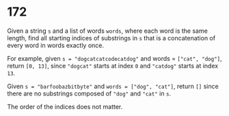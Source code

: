 [_metadata_:number]:-      "172"
[_metadata_:difficulty]:-  "Medium"
[_metadata_:asker]:-       "Dropbox"
[_metadata_:tags]:-        "string"

# 172

Given a string `s` and a list of words `words`, where each word is the same length, find all starting indices of substrings in `s` that is a concatenation of every word in words exactly once.

For example, given `s = "dogcatcatcodecatdog"` and words = `["cat", "dog"]`, return `[0, 13]`, since `"dogcat"` starts at index `0` and `"catdog"` starts at index `13`.

Given `s = "barfoobazbitbyte"` and `words = ["dog", "cat"]`, return `[]` since there are no substrings composed of `"dog"` and `"cat"` in `s`.

The order of the indices does not matter.
